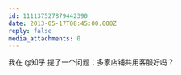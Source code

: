 ```yaml
---
id: 111137527879442390
date: 2013-05-17T08:45:00.000Z
reply: false
media_attachments: 0
---
```


我在 @知乎 提了一个问题：多家店铺共用客服好吗？ ​​​​

